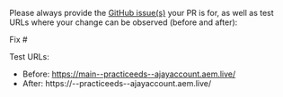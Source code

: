 Please always provide the [GitHub issue(s)](../issues) your PR is for, as well as test URLs where your change can be observed (before and after):

Fix #<gh-issue-id>

Test URLs:
- Before: https://main--practiceeds--ajayaccount.aem.live/
- After: https://<branch>--practiceeds--ajayaccount.aem.live/
